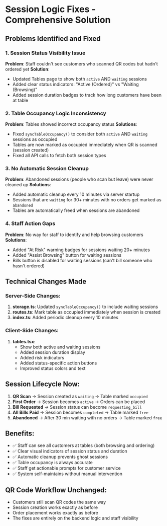 # Session Logic Fixes - Comprehensive Solution

## Problems Identified and Fixed

### 1. **Session Status Visibility Issue**
**Problem**: Staff couldn't see customers who scanned QR codes but hadn't ordered yet
**Solution**:
- Updated Tables page to show both `active` AND `waiting` sessions
- Added clear status indicators: "Active (Ordered)" vs "Waiting (Browsing)"
- Added session duration badges to track how long customers have been at table

### 2. **Table Occupancy Logic Inconsistency**
**Problem**: Tables showed incorrect occupancy status
**Solutions**:
- Fixed `syncTableOccupancy()` to consider both `active` AND `waiting` sessions as occupied
- Tables are now marked as occupied immediately when QR is scanned (session created)
- Fixed all API calls to fetch both session types

### 3. **No Automatic Session Cleanup**
**Problem**: Abandoned sessions (people who scan but leave) were never cleaned up
**Solutions**:
- Added automatic cleanup every 10 minutes via server startup
- Sessions that are `waiting` for 30+ minutes with no orders get marked as `abandoned`
- Tables are automatically freed when sessions are abandoned

### 4. **Staff Action Gaps**
**Problem**: No way for staff to identify and help browsing customers
**Solutions**:
- Added "At Risk" warning badges for sessions waiting 20+ minutes
- Added "Assist Browsing" button for waiting sessions
- Bills button is disabled for waiting sessions (can't bill someone who hasn't ordered)

## Technical Changes Made

### Server-Side Changes:
1. **storage.ts**: Updated `syncTableOccupancy()` to include waiting sessions
2. **routes.ts**: Mark table as occupied immediately when session is created
3. **index.ts**: Added periodic cleanup every 10 minutes

### Client-Side Changes:
1. **tables.tsx**: 
   - Show both active and waiting sessions
   - Added session duration display
   - Added risk indicators
   - Added status-specific action buttons
   - Improved status colors and text

## Session Lifecycle Now:
1. **QR Scan** → Session created as `waiting` → Table marked `occupied`
2. **First Order** → Session becomes `active` → Orders can be placed
3. **Bill Requested** → Session status can become `requesting_bill`
4. **All Bills Paid** → Session becomes `completed` → Table marked `free`
5. **Abandoned** → After 30 min waiting with no orders → Table marked `free`

## Benefits:
- ✅ Staff can see all customers at tables (both browsing and ordering)
- ✅ Clear visual indicators of session status and duration
- ✅ Automatic cleanup prevents ghost sessions
- ✅ Table occupancy is always accurate
- ✅ Staff get actionable prompts for customer service
- ✅ System self-maintains without manual intervention

## QR Code Workflow Unchanged:
- Customers still scan QR codes the same way
- Session creation works exactly as before
- Order placement works exactly as before
- The fixes are entirely on the backend logic and staff visibility
